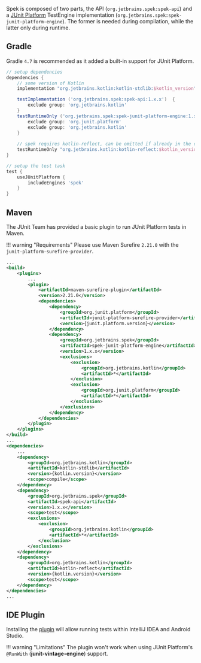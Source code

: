 Spek is composed of two parts, the API (`org.jetbrains.spek:spek-api`) and a
[JUnit Platform](https://junit.org/junit5) TestEngine implementation (`org.jetbrains.spek:spek-junit-platform-engine`). 
The former is needed during compilation, while the latter only during runtime.

## Gradle
Gradle `4.7` is recommended as it added a built-in support for JUnit Platform.

```groovy
// setup dependencies
dependencies {
    // some version of Kotlin
    implementation "org.jetbrains.kotlin:kotlin-stdlib:$kotlin_version"

    testImplementation ('org.jetbrains.spek:spek-api:1.x.x')  {
        exclude group: 'org.jetbrains.kotlin'
    }
    testRuntimeOnly ('org.jetbrains.spek:spek-junit-platform-engine:1.x.x') {
        exclude group: 'org.junit.platform'
        exclude group: 'org.jetbrains.kotlin'
    }
    
    // spek requires kotlin-reflect, can be omitted if already in the classpath
    testRuntimeOnly "org.jetbrains.kotlin:kotlin-reflect:$kotlin_version"
}

// setup the test task
test {
    useJUnitPlatform {
        includeEngines 'spek'
    }
}
```
    
## Maven
The JUnit Team has provided a basic plugin to run JUnit Platform tests in Maven.

!!! warning "Requirements"
    Please use Maven Surefire `2.21.0` with the `junit-platform-surefire-provider`.
```xml
...
<build>
    <plugins>
        ...
        <plugin>
            <artifactId>maven-surefire-plugin</artifactId>
            <version>2.21.0</version>
            <dependencies>
                <dependency>
                    <groupId>org.junit.platform</groupId>
                    <artifactId>junit-platform-surefire-provider</artifactId>
                    <version>{junit.platform.version}</version>
                </dependency>
                <dependency>
                    <groupId>org.jetbrains.spek</groupId>
                    <artifactId>spek-junit-platform-engine</artifactId>
                    <version>1.x.x</version>
                    <exclusions>
                        <exclusion>
                            <groupId>org.jetbrains.kotlin</groupId>
                            <artifactId>*</artifactId>
                        </exclusion>
                        <exclusion>
                            <groupId>org.junit.platform</groupId>
                            <artifactId>*</artifactId>
                        </exclusion>
                    </exclusions>
                </dependency>
            </dependencies>
        </plugin>
    </plugins>
</build>
...
<dependencies>
    ...
    <dependency>
        <groupId>org.jetbrains.kotlin</groupId>
        <artifactId>kotlin-stdlib</artifactId>
        <version>{kotlin.version}</version>
        <scope>compile</scope>
    </dependency>
    <dependency>
        <groupId>org.jetbrains.spek</groupId>
        <artifactId>spek-api</artifactId>
        <version>1.x.x</version>
        <scope>test</scope>
        <exclusions>
            <exclusion>
                <groupId>org.jetbrains.kotlin</groupId>
                <artifactId>*</artifactId>
            </exclusion>
        </exclusions>
    </dependency>
    <dependency>
        <groupId>org.jetbrains.kotlin</groupId>
        <artifactId>kotlin-reflect</artifactId>
        <version>{kotlin.version}</version>
        <scope>test</scope>
    </dependency>
</dependencies>
...
```

## IDE Plugin
Installing the [plugin](https://plugins.jetbrains.com/plugin/8564-spek) will allow
running tests within IntelliJ IDEA and Android Studio.

!!! warning "Limitations"
    The plugin won't work when using JUnit Platform's `@RunWith` (**junit-vintage-engine**) support.
